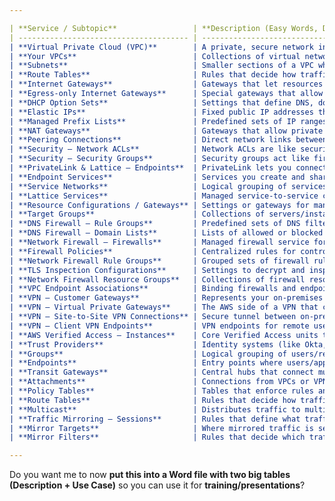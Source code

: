 ```yaml
---

| **Service / Subtopic**                 | **Description (Easy Words, Deeper Info)**                                                                                                                  | **Use Case with Example (Detailed)**                                                                                                                                                                                                       |
| -------------------------------------- | ---------------------------------------------------------------------------------------------------------------------------------------------------------- | ------------------------------------------------------------------------------------------------------------------------------------------------------------------------------------------------------------------------------------------ |
| **Virtual Private Cloud (VPC)**        | A private, secure network inside AWS where you can launch and manage resources like servers and databases. You control subnets, routing, and connectivity. | Example: An e-commerce company creates a VPC with public subnets for web servers and private subnets for databases. Internet Gateways allow customers to access the site, while NAT Gateways let backend servers update software securely. |
| **Your VPCs**                          | Collections of virtual networks you create in AWS. Each VPC can be fully isolated and customized.                                                          | Example: A bank creates separate VPCs for development, testing, and production to ensure strict separation of workloads.                                                                                                                   |
| **Subnets**                            | Smaller sections of a VPC where resources like servers run. Can be public (internet-facing) or private (internal only).                                    | Example: A healthcare app stores its patient database in a private subnet while web apps run in a public subnet, ensuring sensitive data isn’t exposed.                                                                                    |
| **Route Tables**                       | Rules that decide how traffic moves inside the VPC and to outside networks.                                                                                | Example: A gaming company routes traffic from private servers through a NAT Gateway so they can download updates but remain hidden from the internet.                                                                                      |
| **Internet Gateways**                  | Gateways that let resources in your VPC talk to the internet.                                                                                              | Example: A startup hosts its website on EC2 in a VPC. The Internet Gateway connects the public-facing servers to users online.                                                                                                             |
| **Egress-only Internet Gateways**      | Special gateways that allow IPv6 traffic from private resources to go out but not allow incoming traffic.                                                  | Example: A financial firm uses this to let its IPv6-enabled servers download updates securely without exposing them to hackers.                                                                                                            |
| **DHCP Option Sets**                   | Settings that define DNS, domain name, and other networking rules for your VPC.                                                                            | Example: A company uses DHCP Option Sets to enforce all servers in the VPC to use internal DNS servers for security.                                                                                                                       |
| **Elastic IPs**                        | Fixed public IP addresses that you can assign to AWS resources.                                                                                            | Example: A SaaS company uses Elastic IPs so their app server keeps the same IP address even if restarted.                                                                                                                                  |
| **Managed Prefix Lists**               | Predefined sets of IP ranges that simplify network configuration.                                                                                          | Example: An enterprise uses AWS-managed prefix lists to easily allow access to all AWS service IPs in firewall rules.                                                                                                                      |
| **NAT Gateways**                       | Gateways that allow private subnet resources to access the internet but prevent incoming traffic.                                                          | Example: A research lab allows its private servers to fetch updates and patches while blocking inbound internet connections.                                                                                                               |
| **Peering Connections**                | Direct network links between two VPCs so they can communicate privately.                                                                                   | Example: A company with one VPC for HR systems and another for payroll connects them securely using VPC peering.                                                                                                                           |
| **Security – Network ACLs**            | Network ACLs are like security guards at the subnet level, checking and controlling all traffic in and out.                                                | Example: A bank applies strict rules in NACLs to block traffic from suspicious IP ranges at the subnet level.                                                                                                                              |
| **Security – Security Groups**         | Security groups act like firewalls for individual servers (instances). They allow or deny specific traffic.                                                | Example: A media company’s web servers only accept HTTP/HTTPS traffic, and DB servers only accept connections from the app servers.                                                                                                        |
| **PrivateLink & Lattice – Endpoints**  | PrivateLink lets you connect to AWS services or partner services privately without internet.                                                               | Example: A fintech company connects its VPC privately to AWS S3 via PrivateLink for secure data transfers.                                                                                                                                 |
| **Endpoint Services**                  | Services you create and share securely with other VPCs via PrivateLink.                                                                                    | Example: A payment gateway company provides APIs to partners through endpoint services, ensuring secure communication.                                                                                                                     |
| **Service Networks**                   | Logical grouping of services inside AWS VPC Lattice to simplify service-to-service communication.                                                          | Example: A logistics company uses service networks to organize microservices like tracking, payments, and notifications.                                                                                                                   |
| **Lattice Services**                   | Managed service-to-service communication across VPCs and accounts.                                                                                         | Example: A SaaS provider uses Lattice to allow services in multiple VPCs to communicate without complex peering.                                                                                                                           |
| **Resource Configurations / Gateways** | Settings or gateways for managing traffic flow, security, or resource sharing.                                                                             | Example: An enterprise creates resource gateways to simplify traffic routing between multiple regions.                                                                                                                                     |
| **Target Groups**                      | Collections of servers/instances that receive traffic from a load balancer.                                                                                | Example: A video platform routes incoming user requests to a group of EC2 servers for high availability.                                                                                                                                   |
| **DNS Firewall – Rule Groups**         | Predefined sets of DNS filtering rules.                                                                                                                    | Example: A university creates rule groups to block students from accessing malicious websites.                                                                                                                                             |
| **DNS Firewall – Domain Lists**        | Lists of allowed or blocked domains for security.                                                                                                          | Example: A healthcare system blocks known phishing domains using DNS Firewall domain lists.                                                                                                                                                |
| **Network Firewall – Firewalls**       | Managed firewall service for inspecting and filtering traffic.                                                                                             | Example: An e-commerce app uses Network Firewall to block malicious traffic before it reaches backend servers.                                                                                                                             |
| **Firewall Policies**                  | Centralized rules for controlling firewall behavior.                                                                                                       | Example: A government agency enforces firewall policies to allow only HTTPS traffic across its VPCs.                                                                                                                                       |
| **Network Firewall Rule Groups**       | Grouped sets of firewall rules for reuse and easier management.                                                                                            | Example: A company maintains standard rule groups (e.g., allow DNS, block FTP) for all departments.                                                                                                                                        |
| **TLS Inspection Configurations**      | Settings to decrypt and inspect encrypted traffic for threats.                                                                                             | Example: A bank inspects encrypted traffic to detect data leaks while ensuring re-encryption after inspection.                                                                                                                             |
| **Network Firewall Resource Groups**   | Collections of firewall resources for simplified management.                                                                                               | Example: A corporation organizes firewall configurations into resource groups for different projects.                                                                                                                                      |
| **VPC Endpoint Associations**          | Binding firewalls and endpoints together for traffic filtering.                                                                                            | Example: A telecom company associates firewalls with endpoints to monitor traffic between VPCs.                                                                                                                                            |
| **VPN – Customer Gateways**            | Represents your on-premises side of a VPN connection.                                                                                                      | Example: A retail chain connects its local datacenter to AWS via a customer gateway for hybrid cloud.                                                                                                                                      |
| **VPN – Virtual Private Gateways**     | The AWS side of a VPN that connects to your on-premise network.                                                                                            | Example: A manufacturing company connects its AWS VPC securely with its on-prem datacenter using a virtual private gateway.                                                                                                                |
| **VPN – Site-to-Site VPN Connections** | Secure tunnel between on-premises and AWS networks.                                                                                                        | Example: A school system connects its local IT infrastructure to AWS cloud resources securely via Site-to-Site VPN.                                                                                                                        |
| **VPN – Client VPN Endpoints**         | VPN endpoints for remote users to connect securely to AWS.                                                                                                 | Example: A consultancy allows employees working from home to securely access AWS via Client VPN.                                                                                                                                           |
| **AWS Verified Access – Instances**    | Core Verified Access units that enforce security checks before granting access.                                                                            | Example: A corporate user must pass identity verification before accessing internal applications.                                                                                                                                          |
| **Trust Providers**                    | Identity systems (like Okta, AD, Google) that integrate with Verified Access.                                                                              | Example: A bank uses Microsoft Entra ID as its trust provider to control employee logins.                                                                                                                                                  |
| **Groups**                             | Logical grouping of users/resources for access control.                                                                                                    | Example: An IT department organizes employees into groups (Admins, Developers, Finance) with different access levels.                                                                                                                      |
| **Endpoints**                          | Entry points where users/applications connect securely.                                                                                                    | Example: Employees log in to a verified access endpoint to reach their company intranet securely.                                                                                                                                          |
| **Transit Gateways**                   | Central hubs that connect multiple VPCs and on-prem networks.                                                                                              | Example: A global enterprise connects 50+ VPCs across different regions with one Transit Gateway.                                                                                                                                          |
| **Attachments**                        | Connections from VPCs or VPNs to a Transit Gateway.                                                                                                        | Example: A company attaches its dev/test/production VPCs to a single Transit Gateway for unified routing.                                                                                                                                  |
| **Policy Tables**                      | Tables that enforce rules and control traffic across Transit Gateway connections.                                                                          | Example: A telecom uses policy tables to ensure only billing services can access customer data services.                                                                                                                                   |
| **Route Tables**                       | Rules that decide how traffic flows through a Transit Gateway.                                                                                             | Example: A logistics firm sets up route tables to direct traffic from branch offices to central applications.                                                                                                                              |
| **Multicast**                          | Distributes traffic to multiple destinations at once.                                                                                                      | Example: A video streaming company uses multicast to broadcast live video to multiple branches simultaneously.                                                                                                                             |
| **Traffic Mirroring – Sessions**       | Rules that define what traffic gets mirrored (copied).                                                                                                     | Example: A security team mirrors traffic from production servers for threat analysis.                                                                                                                                                      |
| **Mirror Targets**                     | Where mirrored traffic is sent (like monitoring tools).                                                                                                    | Example: A bank sends mirrored traffic to an intrusion detection system.                                                                                                                                                                   |
| **Mirror Filters**                     | Rules that decide which traffic is mirrored.                                                                                                               | Example: A fintech filters only HTTP/HTTPS traffic for monitoring, ignoring less critical traffic.                                                                                                                                         |

---
```



Do you want me to now **put this into a Word file with two big tables (Description + Use Case)** so you can use it for **training/presentations**?
